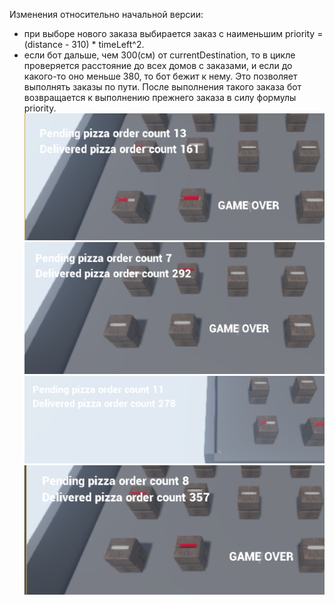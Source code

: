 Изменения относительно начальной версии:
- при выборе нового заказа выбирается заказ с наименьшим priority = (distance - 310) * timeLeft^2.
- если бот дальше, чем 300(см) от currentDestination, то в цикле проверяется расстояние до всех домов с заказами, и если до какого-то оно меньше 380, то бот бежит к нему. Это позволяет выполнять заказы по пути. После выполнения такого заказа бот возвращается к выполнению прежнего заказа в силу формулы priority.
![](https://github.com/vary10/HSE_AI_Labs/blob/master/Screen%20Shot%202016-10-04%20at%2012.39.13.png)
![](https://github.com/vary10/HSE_AI_Labs/blob/master/Screen%20Shot%202016-10-04%20at%2013.10.46.png)
![](https://github.com/vary10/HSE_AI_Labs/blob/master/Screen%20Shot%202016-10-04%20at%2013.24.57.png)
![](https://github.com/vary10/HSE_AI_Labs/blob/master/Screen%20Shot%202016-10-04%20at%2014.49.35.png)
